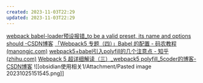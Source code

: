 ```yaml
---
created: 2023-11-03T22:29
updated: 2023-11-03T22:29
---
```

[webpack babel-loader预设报错_to be a valid preset, its name and options should -CSDN博客](https://blog.csdn.net/zly_101/article/details/106784496)
[「Webpack5 专题（四）」Babel 的配置 - 码农教程 (manongjc.com)](http://www.manongjc.com/detail/61-iogzsyfkxpswtnt.html)
[webpack5+babel引入polyfill的几个注意点 - 知乎 (zhihu.com)](https://zhuanlan.zhihu.com/p/623512429)
[Webpack 5 超详细解读（三）_webpack5 polyfill_5coder的博客-CSDN博客](https://blog.csdn.net/weixin_42122355/article/details/127969606)
![[obsidian使用相关1/Attachment/Pasted image 20231025151545.png]]
